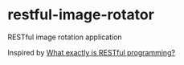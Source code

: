 # restful-image-rotator
RESTful image rotation application

Inspired by [What exactly is RESTful programming?](http://stackoverflow.com/questions/671118/what-exactly-is-restful-programming)
